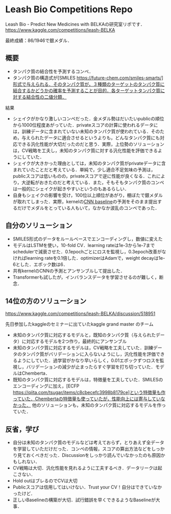 # Leash Bio Competitions Repo

Leash Bio - Predict New Medicines with BELKAの研究室リポです．
https://www.kaggle.com/competitions/leash-BELKA

最終成績：86/1946で銀メダル．

## 概要
- タンパク質の結合性を予測するコンペ．
- タンパク質の構造式が[SMILES https://future-chem.com/smiles-smarts/]形式で与えられる．そのタンパク質が，３種類のターゲットのタンパク質に結合するかどうかの確率を予測することが目的．各ターゲットタンパク質に対する結合性の二値分類．

結果
- シェイクがかなり激しいコンペだった．金メダル勢はだいたいpublicの順位から1000位程度あがっていた．privateスコアの計算に使われるデータには，訓練データに含まれていない未知のタンパク質が使われている．そのため，与えられたデータに適合させるというよりも，どんなタンパク質にも対応できる汎化性能が大切だったのだと思う．実際，上位勢のソリューションは，CV戦略を工夫し，未知のタンパク質に対する汎化性能を評価できるようにしていた．
- シェイクが大きかった理由としては，未知のタンパク質がprivateデータに含まれていたことだと考えている．単純で，少し適合不足気味の予測は，publicスコアは低いものの，privateスコアで逆に性能が良くなる．これにより，大逆転がおきたのだと考えている．また，そもそもタンパク質のコンペは一般的にシェイクが起きやすいというのもあるらしい．
- 自身もシェイクの影響を受け，100位以上順位があがり，棚ぼたで銀メダルが取れてしまった．実際，kernelの[CNN baseline](https://www.kaggle.com/code/ahmedelfazouan/belka-1dcnn-starter-with-all-data/notebook)の予測をそのまま提出するだけでメダルをとっている人もいて，なかなか波乱のコンペであった．

## 自分のソリューション
- SMILES形式のデータをルールベースでエンコーディングし，数値に変えた
- モデルはLSTMを使い，10-fold CV．learning rateは1e-3から1e-7までschedulerで減衰させた．0.1epochごとにロスを監視し，0.3epoch改善がなければlearning rateを0.1倍した．optimizerはAdamで，weight decayは1e-6とした．エポック数は6．
- 共有kernelのCNNの予測とアンサンブルして提出した．
- Transformerも試したが，インバランスデータを学習させるのが難しく，断念．

## 14位の方のソリューション

https://www.kaggle.com/competitions/leash-BELKA/discussion/518951

先日参加したkaggleのセミナーに出ていたkaggle grand master のチーム

- 未知のタンパク質に対応するモデルと，既知のタンパク質（与えられたデータ）に対応するモデルを2つ作り，最終的にアンサンブル
- 未知のタンパク質に対応するモデルは，CV戦略を工夫していた．訓練データのタンパク質がバリデーションに入らないようにし，汎化性能を評価できるようにしていた．過学習がかなり早いらしく，0.01エポックずつロスを監視し，バリデーションの減少が止まったらすぐ学習を打ち切っていた．モデルはChemberta．
- 既知のタンパク質に対応するモデルは，特徴量を工夫していた．SMILESのエンコーディングに加え，[ECFP https://qiita.com/tsugar/items/c8cbecefc3998b8179ce]という特徴量も作っていた．Chembertaの特徴量も使っていたが，性能向上には寄与していなかった．
他のソリューションも，未知のタンパク質に対応するモデルを作っていた．

## 反省，学び
- 自分は未知のタンパク質のモデルなどは考えておらず，とりあえず全データを学習していただけだった．コンペの情報，スコアの算出方法などをしっかり見ておくべきだった．Discussionをしっかり読んでいなかったのも原因かもしれない．
- CV戦略は大切．汎化性能を見れるように工夫するべき．データリークは起こさない．
- Hold outはブレるのでCVは大切
- Publicスコアは信用してはいけない．Trust your CV！自分はできていなかったけど．
- 正しいBaselineの構築が大切．試行錯誤を早くできるようなBaselineが大事．

